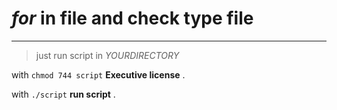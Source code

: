 # _for_ in file and check type file

---

> just run script in _YOURDIRECTORY_

with `chmod 744 script` **Executive license** .

with `./script` **run script** .

